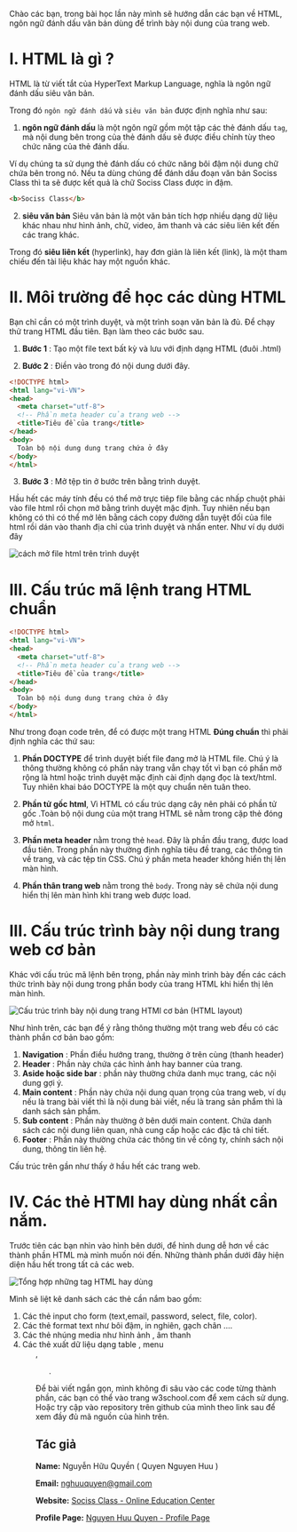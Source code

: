 Chào các bạn, trong bài học lần này mình sẽ hướng dẫn các bạn về HTML, ngôn ngữ đánh dấu văn bản dùng để trình bày nội dung của trang web.


# I. HTML là gì ?

HTML là từ viết tắt của HyperText Markup Language, nghĩa là ngôn ngữ đánh dấu siêu văn bản.

Trong đó `ngôn ngữ đánh dấu` và `siêu văn bản` được định nghĩa như sau:

1) **ngôn ngữ đánh dấu** là một ngôn ngữ gồm một tập các thẻ đánh dấu `tag`, mà nội dung bên trong của thẻ đánh dấu sẽ được điều chỉnh tùy theo chức năng của thẻ đánh dấu.


Ví dụ chúng ta sử dụng thẻ đánh dấu <b></b> có chức năng bôi đậm nội dung chữ chứa bên trong nó. Nếu ta dùng chúng để đánh dấu đoạn văn bản Sociss Class thì ta sẽ được kết quả là chữ Sociss Class được in đậm.

```html
<b>Sociss Class</b>
```

2) **siêu văn bản** Siêu văn bản là một văn bản tích hợp nhiều dạng dữ liệu khác nhau như hình ảnh, chữ, video, âm thanh và các siêu liên kết đến các trang khác.

Trong đó **siêu liên kết** (hyperlink), hay đơn giản là liên kết (link), là một tham chiếu đến tài liệu khác hay một nguồn khác.


# II. Môi trường để học các dùng HTML

Bạn chỉ cần có một trình duyệt, và một trình soạn văn bản là đủ.  Để chạy thử trang HTML đầu tiên. Bạn làm theo các bước sau.


1) **Bước 1** : Tạo một file text bất kỳ và lưu với định dạng HTML (đuôi .html)

2) **Bước 2** : Điền vào trong đó nội dung dưới đây.

```html
<!DOCTYPE html>
<html lang="vi-VN">
<head>
  <meta charset="utf-8">
  <!-- Phần meta header của trang web -->
  <title>Tiêu đề của trang</title>
</head>
<body>
  Toàn bộ nội dung dung trang chứa ở đây
</body>
</html>
```

3) **Bước 3** : Mở tệp tin ở bước trên bằng trình duyệt.

Hầu hết các máy tính đều có thể mở trực tiêp file bằng các nhấp chuột phải vào file html rồi chọn mở bằng trình duyệt mặc định. Tuy nhiên nếu bạn không có thì có thể mở lên bằng cách copy đường dẫn tuyệt đối của file html rồi dán vào thanh địa chỉ của trình duyệt và nhấn enter. Như ví dụ dưới đây

![cách mở file html trên trình duyệt](./images/open-html-file-on-browser.gif)


# III. Cấu trúc mã lệnh trang HTML chuẩn

```html
<!DOCTYPE html>
<html lang="vi-VN">
<head>
  <meta charset="utf-8">
  <!-- Phần meta header của trang web -->
  <title>Tiêu đề của trang</title>
</head>
<body>
  Toàn bộ nội dung dung trang chứa ở đây
</body>
</html>
```

Như trong đoạn code trên, để có được một trang HTML **Đúng chuẩn** thì phải định nghĩa các thứ sau:

1) **Phần DOCTYPE** để trình duyệt biết file đang mở là HTML file. Chú ý là thông thường không có phần này trang vẫn chạy tốt vì bạn có phần mở rộng là html hoặc trình duyệt mặc định cài định dạng đọc là text/html. Tuy nhiên khai báo DOCTYPE là một quy chuẩn nên tuân theo.

2) **Phần tử gốc html**, Vì HTML có cấu trúc dạng cây nên phải có phần tử  gốc .Toàn bộ nội dung của một trang HTML sẽ nằm trong cặp thẻ đóng mở `html`.

3) **Phần meta header** nằm trong thẻ `head`. Đây là phần đầu trang, được load đầu tiên. Trong phần này thường định nghĩa tiêu đề trang, các thông tin về trang, và các tệp tin CSS. Chú ý phần meta header không hiển thị lên màn hình.

4) **Phần thân trang web** nằm trong thẻ `body`. Trong này sẽ chứa nội dung hiển thị lên màn hình khi trang web được load.


# III. Cấu trúc trình bày nội dung trang web cơ bản

Khác với cấu trúc mã lệnh bên trong, phần này mình trình bày đến các cách thức trình bày nội dung trong phần body của trang HTML khi hiển thị lên màn hình.

![Cấu trúc trình bày nội dung trang HTMl cơ bản (HTML layout)](./images/html-bacis-layout.jpg)

Như hình trên, các bạn để ý rằng thông thường một trang web đều có các thành phần cơ bản bao gồm:

1) **Navigation** : Phần điều hướng trang, thường ở trên cùng (thanh header)
2) **Header** : Phần này chứa các hình ảnh hay banner của trang.
3) **Aside hoặc side bar**  : phần này thường chứa danh mục trang, các nội dung gợi ý.
4) **Main content** : Phần này chứa nội dung quan trọng của trang web, ví dụ nếu là trang bài viết thì là nội dung bài viết, nếu là trang sản phẩm thì là danh sách sản phẩm.
5) **Sub content** : Phần này thường ở bên dưới main content. Chứa danh sách các nội dung liên quan, nhà cung cấp hoặc các đặc tả chỉ tiết.
6) **Footer** : Phần này thường chứa các thông tin về  công ty, chính sách nội dung, thông tin liên hệ.


Cấu trúc trên gần như thấy ở hầu hết các trang web.

# IV. Các thẻ HTMl hay dùng nhất cần nắm.

Trước tiên các bạn nhìn vào hình bên dưới, để hình dung dễ hơn về các thành phần HTML mà mình muốn nói đến. Những thành phần dưới đây hiện diện hầu hết trong tất cả các web.


![Tổng hợp những tag HTML hay dùng](./images/full-html-features.png)

Mình sẽ liệt kê danh sách các thẻ cần nắm bao gồm:

1) Các thẻ input cho form (text,email, password, select, file, color).
2) Các thẻ format text như bôi đậm, in nghiên, gạch chân ....
3) Các thẻ nhúng media như hình ảnh <img>, âm thanh <audio>, video, iframe.
4) Các thẻ xuất dữ liệu dạng table <table>, menu <ul>,<ol>.


Để bài viết ngắn gọn, mình không đi sâu vào các code từng thành phần, các bạn có thể vào trang w3school.com để xem cách sử dụng. Hoặc try cập vào repository trên github của mình theo link sau để xem đầy đủ mã nguồn của hình trên.



## Tác giả

**Name:** Nguyễn Hữu Quyền ( Quyen Nguyen Huu )

**Email:** nghuuquyen@gmail.com

**Website:** [Sociss Class - Online Education Center](https://sociss.edu.vn/)

**Profile Page:** [Nguyen Huu Quyen - Profile Page ](https://sociss.edu.vn/users/nghuuquyen)
